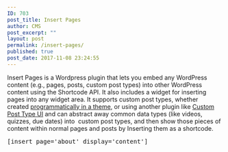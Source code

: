 ```yaml
---
ID: 703
post_title: Insert Pages
author: CMS
post_excerpt: ""
layout: post
permalink: /insert-pages/
published: true
post_date: 2017-11-08 23:24:55
---
```

Insert Pages is a Wordpress plugin that lets you embed any WordPress content (e.g., pages, posts, custom post types) into other WordPress content using the Shortcode API. It also includes a widget for inserting pages into any widget area. It supports custom post types, whether created <a href="https://codex.wordpress.org/Post_Types" rel="nofollow">programmatically in a theme</a>, or using another plugin like <a href="https://wordpress.org/plugins/custom-post-type-ui/">Custom Post Type UI</a> and can abstract away common data types (like videos, quizzes, due dates) into  custom post types, and then show those pieces of content within normal pages and posts by Inserting them as a shortcode.

<code></code>
<pre>[insert page='about' display='content']</pre>
&nbsp;
